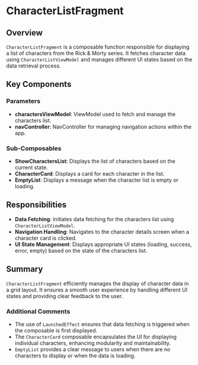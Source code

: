 # CharacterListFragment

## Overview
`CharacterListFragment` is a composable function responsible for displaying a list of characters from the Rick & Morty series. It fetches character data using `CharacterListViewModel` and manages different UI states based on the data retrieval process.

## Key Components

### Parameters
- **charactersViewModel**: ViewModel used to fetch and manage the characters list.
- **navController**: NavController for managing navigation actions within the app.

### Sub-Composables
- **ShowCharactersList**: Displays the list of characters based on the current state.
- **CharacterCard**: Displays a card for each character in the list.
- **EmptyList**: Displays a message when the character list is empty or loading.

## Responsibilities
- **Data Fetching**: Initiates data fetching for the characters list using `CharacterListViewModel`.
- **Navigation Handling**: Navigates to the character details screen when a character card is clicked.
- **UI State Management**: Displays appropriate UI states (loading, success, error, empty) based on the state of the characters list.

## Summary
`CharacterListFragment` efficiently manages the display of character data in a grid layout. It ensures a smooth user experience by handling different UI states and providing clear feedback to the user.

### Additional Comments
- The use of `LaunchedEffect` ensures that data fetching is triggered when the composable is first displayed.
- The `CharacterCard` composable encapsulates the UI for displaying individual characters, enhancing modularity and maintainability.
- `EmptyList` provides a clear message to users when there are no characters to display or when the data is loading.
